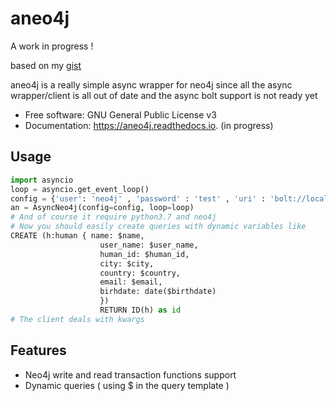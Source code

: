 
# aneo4j

A work in progress !

based on my [gist](https://gist.github.com/nabilm/beb31e960c099d59297c0ef0cfbac55a)

aneo4j is a really simple async wrapper for neo4j since all the async wrapper/client is all out of date and the async bolt support is not ready yet



* Free software: GNU General Public License v3
* Documentation: https://aneo4j.readthedocs.io. (in progress)


Usage
-----

```python
import asyncio
loop = asyncio.get_event_loop()
config = {'user': 'neo4j' , 'password' : 'test' , 'uri' : 'bolt://localhost:7687'}
an = AsyncNeo4j(config=config, loop=loop)
# And of course it require python3.7 and neo4j
# Now you should easily create queries with dynamic variables like
CREATE (h:human { name: $name, 
                    user_name: $user_name, 
                    human_id: $human_id, 
                    city: $city, 
                    country: $country, 
                    email: $email,
                    birhdate: date($birthdate)
                    })
                    RETURN ID(h) as id
# The client deals with kwargs
```
Features
--------

* Neo4j write and read transaction functions support
* Dynamic queries ( using $ in the query template )
